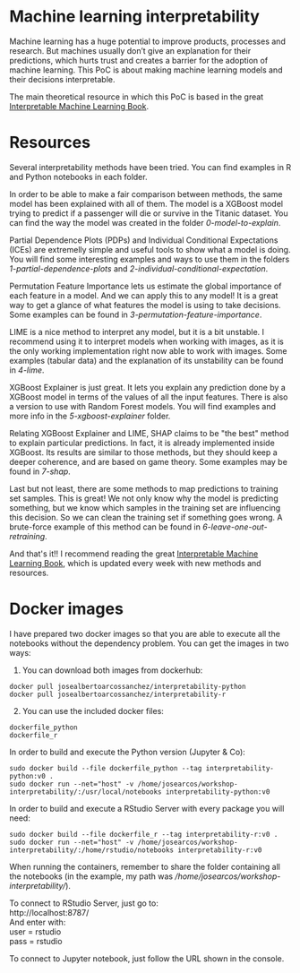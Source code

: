 # Machine learning interpretability

Machine learning has a huge potential to improve products, processes and research. But machines usually don’t give an explanation for their predictions, which hurts trust and creates a barrier for the adoption of machine learning. This PoC is about making machine learning models and their decisions interpretable.

The main theoretical resource in which this PoC is based in the great [Interpretable Machine Learning Book](https://christophm.github.io/interpretable-ml-book/).


# Resources

Several interpretability methods have been tried. You can find examples in R and Python notebooks in each folder.

In order to be able to make a fair comparison between methods, the same model has been explained with all of them. The model is a XGBoost model trying to predict if a passenger will die or survive in the Titanic dataset. You can find the way the model was created in the folder *0-model-to-explain*.

Partial Dependence Plots (PDPs) and Individual Conditional Expectations (ICEs) are extremelly simple and useful tools to show what a model is doing. You will find some interesting examples and ways to use them in the folders *1-partial-dependence-plots* and *2-individual-conditional-expectation*.

Permutation Feature Importance lets us estimate the global importance of each feature in a model. And we can apply this to any model! It is a great way to get a glance of what features the model is using to take decisions. Some examples can be found in *3-permutation-feature-importance*.

LIME is a nice method to interpret any model, but it is a bit unstable. I recommend using it to interpret models when working with images, as it is the only working implementation right now able to work with images. Some examples (tabular data) and the explanation of its unstability can be found in *4-lime*.

XGBoost Explainer is just great. It lets you explain any prediction done by a XGBoost model in terms of the values of all the input features. There is also a version to use with Random Forest models. You will find examples and more info in the *5-xgboost-explainer* folder.

Relating XGBoost Explainer and LIME, SHAP claims to be "the best" method to explain particular predictions. In fact, it is already implemented inside XGBoost. Its results are similar to those methods, but they should keep a deeper coherence, and are based on game theory. Some examples may be found in *7-shap*.

Last but not least, there are some methods to map predictions to training set samples. This is great! We not only know why the model is predicting something, but we know which samples in the training set are influencing this decision. So we can clean the training set if something goes wrong. A brute-force example of this method can be found in *6-leave-one-out-retraining*.

And that's it!! I recommend reading the great [Interpretable Machine Learning Book](https://christophm.github.io/interpretable-ml-book/), which is updated every week with new methods and resources.


# Docker images

I have prepared two docker images so that you are able to execute all the notebooks without the dependency problem. You can get the images in two ways:

1. You can download both images from dockerhub:

```
docker pull josealbertoarcossanchez/interpretability-python   
docker pull josealbertoarcossanchez/interpretability-r   
```

2. You can use the included docker files:

```
dockerfile_python
dockerfile_r
```

In order to build and execute the Python version (Jupyter & Co):

```
sudo docker build --file dockerfile_python --tag interpretability-python:v0 .   
sudo docker run --net="host" -v /home/josearcos/workshop-interpretability/:/usr/local/notebooks interpretability-python:v0   
```

In order to build and execute a RStudio Server with every package you will need:

```
sudo docker build --file dockerfile_r --tag interpretability-r:v0 .   
sudo docker run --net="host" -v /home/josearcos/workshop-interpretability/:/home/rstudio/notebooks interpretability-r:v0   
```

When running the containers, remember to share the folder containing all the notebooks (in the example, my path was */home/josearcos/workshop-interpretability/*).

To connect to RStudio Server, just go to:   
http://localhost:8787/   
And enter with:   
user = rstudio   
pass = rstudio  

To connect to Jupyter notebook, just follow the URL shown in the console.

